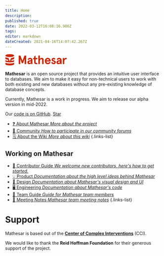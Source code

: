 ```yaml
---
title: Home
description: 
published: true
date: 2022-03-12T16:08:16.906Z
tags: 
editor: markdown
dateCreated: 2021-04-16T14:07:42.267Z
---
```


<img src="/logo@2x_cropped.png" width=200px/>

**Mathesar** is an open source project that provides an intuitive user interface to databases. We aim to make it easy for non-technical users to work with both existing and new databases without any pre-existing knowledge of database concepts.

Currently, Mathesar is a work in progress. We aim to release our alpha version in mid-2022.

Our [code is on GitHub](https://github.com/centerofci/mathesar). <a class="github-button" href="https://github.com/centerofci/mathesar" data-icon="octicon-star" data-size="large" data-show-count="true" aria-label="Star centerofci/mathesar on GitHub">Star</a>

- [:question: About Mathesar *More about the project*](/product/about)
- [:busts_in_silhouette: Community *How to participate in our community forums*](/community)
- [:spiral_notepad: About the Wiki *More about this wiki*](/about-the-wiki)
{.links-list}

## Working on Mathesar
- [:scroll: Contributor Guide *We welcome new contributors, here's how to get started.*](/community/contributing)
- [:bulb: Product *Documentation about the high level ideas behind Mathesar*](/product)
- [:art: Design *Documentation about Mathesar's visual design and UI*](/design)
- [:desktop_computer: Engineering *Documentation about Mathesar's code*](/engineering)
- [:notebook: Team Guide *Guide for Mathesar team members*](/team/guide)
- [:memo: Meeting Notes *Mathesar team meeting notes*](/meeting-notes)
{.links-list}

# Support
Mathesar is based out of the **[Center of Complex Interventions](https://www.centerofci.org/)** (CCI).

We would like to thank the **Reid Hoffman Foundation** for their generous support of the project.
